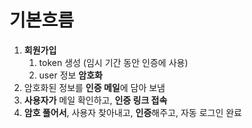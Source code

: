 # 기본흐름
1. **회원가입**
    1. token 생성 (임시 기간 동안 인증에 사용)
    2. user 정보 **암호화**
2. 암호화된 정보를 **인증 메일**에 담아 보냄
3. **사용자가** 메일 확인하고, **인증 링크 접속**
4. **암호 풀어서**, 사용자 찾아내고, **인증**해주고, 자동 로그인 완료